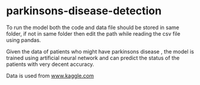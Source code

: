 # parkinsons-disease-detection
To run the model both the code and data file should be stored in same folder, if not in same folder then edit the path while reading the csv file using pandas.

Given the data of patients who might have parkinsons disease , the model is trained using artificial neural network and can predict the status of the patients with very decent accuracy.

Data is used from www.kaggle.com
